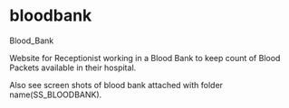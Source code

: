 # bloodbank
Blood_Bank 

Website for Receptionist working in a Blood Bank to keep count of Blood Packets available in their hospital. 


Also see screen shots of blood bank attached with folder name(SS_BLOODBANK). 

